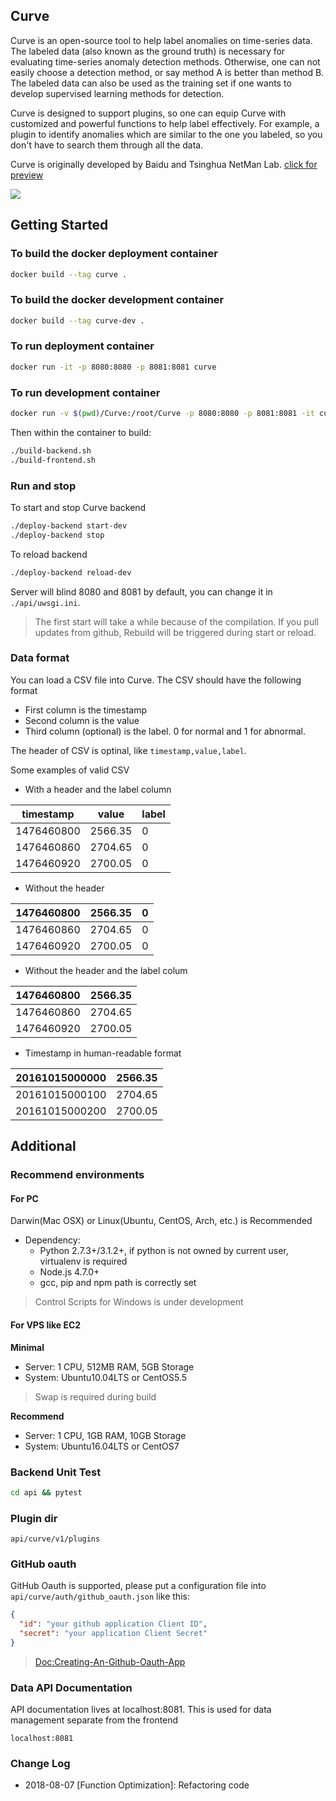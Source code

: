Curve
---

Curve is an open-source tool to help label anomalies on time-series data. The labeled data (also known as the ground truth) is necessary for evaluating time-series anomaly detection methods. Otherwise, one can not easily choose a detection method, or say method A is better than method B. The labeled data can also be used as the training set if one wants to develop supervised learning methods for detection.

Curve is designed to support plugins, so one can equip Curve with customized and powerful functions to help label effectively. For example, a plugin to identify anomalies which are similar to the one you labeled, so you don't have to search them through all the data.

Curve is originally developed by Baidu and Tsinghua NetMan Lab. [click for preview](http://curve.baidu.com/web/index.html)

<img src="https://raw.githubusercontent.com/baidu/Curve/master/doc/pic/index.png">

## Getting Started

### To build the docker deployment container
```bash
docker build --tag curve .
```
### To build the docker development container
```bash
docker build --tag curve-dev .
```

### To run deployment container
```bash
docker run -it -p 8080:8080 -p 8081:8081 curve
```
### To run development container
```bash
docker run -v $(pwd)/Curve:/root/Curve -p 8080:8080 -p 8081:8081 -it curve-dev /bin/bash
```
Then within the container to build:
```bash
./build-backend.sh
./build-frontend.sh
```

### Run and stop

To start and stop Curve backend
```bash
./deploy-backend start-dev
./deploy-backend stop
```

To reload backend
```bash
./deploy-backend reload-dev
```

Server will blind 8080 and 8081 by default, you can change it in `./api/uwsgi.ini`.

> The first start will take a while because of the compilation. 
> If you pull updates from github, Rebuild will be triggered during start or reload.

### Data format

You can load a CSV file into Curve. The CSV should have the following format

* First column is the timestamp
* Second column is the value
* Third column (optional) is the label. 0 for normal and 1 for abnormal.

The header of CSV is optinal, like `timestamp,value,label`.  

Some examples of valid CSV

* With a header and the label column

|timestamp|value|label|
|---|---|---|
|1476460800|2566.35|0|
|1476460860|2704.65|0|
|1476460920|2700.05|0|


* Without the header
 
|1476460800|2566.35|0|
|---|---|---|
|1476460860|2704.65|0|
|1476460920|2700.05|0|

* Without the header and the label colum

|1476460800|2566.35|
|---|---|
|1476460860|2704.65|
|1476460920|2700.05|

* Timestamp in human-readable format

|20161015000000|2566.35|
|---|---|
|20161015000100|2704.65|
|20161015000200|2700.05|

## Additional

### Recommend environments

#### For PC

Darwin(Mac OSX) or Linux(Ubuntu, CentOS, Arch, etc.) is Recommended

* Dependency:
    * Python 2.7.3+/3.1.2+, if python is not owned by current user, virtualenv is required
    * Node.js 4.7.0+
    * gcc, pip and npm path is correctly set

> Control Scripts for Windows is under development

#### For VPS like EC2

**Minimal**

* Server: 1 CPU, 512MB RAM, 5GB Storage
* System: Ubuntu10.04LTS or CentOS5.5

> Swap is required during build

**Recommend**

* Server: 1 CPU, 1GB RAM, 10GB Storage
* System: Ubuntu16.04LTS or CentOS7

### Backend Unit Test

```bash
cd api && pytest
```

### Plugin dir

```api/curve/v1/plugins```

### GitHub oauth

GitHub Oauth is supported, please put a configuration file into ```api/curve/auth/github_oauth.json``` like this:

```json
{
  "id": "your github application Client ID",
  "secret": "your application Client Secret"
}
```

> [Doc:Creating-An-Github-Oauth-App](https://developer.github.com/apps/building-oauth-apps/creating-an-oauth-app/)

### Data API Documentation

API documentation lives at localhost:8081. This is used for data management separate from the frontend

`localhost:8081`

### Change Log
* 2018-08-07  [Function Optimization]: Refactoring code
